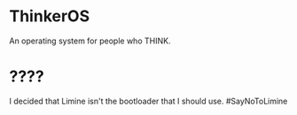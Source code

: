 # ThinkerOS
An operating system for people who THINK.

# ????
I decided that Limine isn't the bootloader that I should use.
#SayNoToLimine
